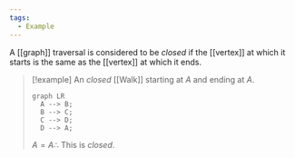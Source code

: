 ```yaml
---
tags:
  - Example
---
```

A [[graph]] traversal is considered to be _closed_ if the [[vertex]] at which it starts is the same as the [[vertex]] at which it ends.

> [!example]
> An _closed_ [[Walk]] starting at $A$ and ending at $A$.
> 
> ```mermaid
> graph LR 
> 	A --> B;
> 	B --> C;
> 	C --> D;
> 	D --> A;
> ```
> $A = A \therefore$ This is _closed_.
